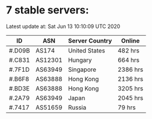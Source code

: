 # 7 stable servers:

Latest update at: Sat Jun 13 10:10:09 UTC 2020

| ID | ASN | Server Country | Online |
| -- | --- | -------------- | ------ |
| #.D09B | AS174 | United States | 482 hrs |
| #.C831 | AS12301 | Hungary | 664 hrs |
| #.7F1D | AS63949 | Singapore | 2386 hrs |
| #.B6F8 | AS63888 | Hong Kong | 2136 hrs |
| #.BD3E | AS63888 | Hong Kong | 3205 hrs |
| #.2A79 | AS63949 | Japan | 2045 hrs |
| #.7417 | AS51659 | Russia | 79 hrs |

